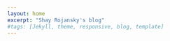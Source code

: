 ```yaml
---
layout: home
excerpt: "Shay Rojansky's blog"
#tags: [Jekyll, theme, responsive, blog, template]
---
```

